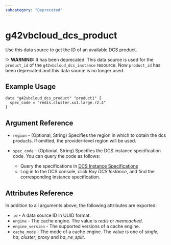 ```yaml
---
subcategory: "Deprecated"
---
```


# g42vbcloud_dcs_product

Use this data source to get the ID of an available DCS product.

!> **WARNING:** It has been deprecated. This data source is used for the `product_id` of the
`g42vbcloud_dcs_instance` resource. Now `product_id` has been deprecated and this data source is no longer used.

## Example Usage

```hcl
data "g42vbcloud_dcs_product" "product1" {
  spec_code = "redis.cluster.xu1.large.r2.4"
}
```

## Argument Reference

* `region` - (Optional, String) Specifies the region in which to obtain the dcs products.
  If omitted, the provider-level region will be used.

* `spec_code` - (Optional, String) Specifies the DCS instance specification code. You can query the code as follows:
  + Query the specifications
      in [DCS Instance Specifications](https://docs.vb.g42cloud.com/api/dcs/dcs-api-0312040.html)
  + Log in to the DCS console, click *Buy DCS Instance*, and find the corresponding instance specification.

## Attributes Reference

In addition to all arguments above, the following attributes are exported:

* `id` - A data source ID in UUID format.
* `engine` - The cache engine. The value is *redis* or *memcached*.
* `engine_version` - The supported versions of a cache engine.
* `cache_mode` - The mode of a cache engine. The value is one of *single*, *ha*, *cluster*,
  *proxy* and *ha_rw_split*.
